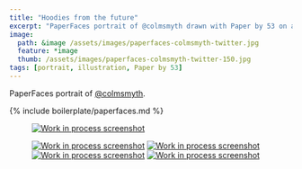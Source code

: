 ```yaml
---
title: "Hoodies from the future"
excerpt: "PaperFaces portrait of @colmsmyth drawn with Paper by 53 on an iPad."
image: 
  path: &image /assets/images/paperfaces-colmsmyth-twitter.jpg 
  feature: *image
  thumb: /assets/images/paperfaces-colmsmyth-twitter-150.jpg
tags: [portrait, illustration, Paper by 53]
---
```


PaperFaces portrait of [@colmsmyth](http://twitter.com/colmsmyth).

{% include boilerplate/paperfaces.md %}

<figure>
	<a href="{{ site.url }}/assets/images/paperfaces-colmsmyth-process-1-lg.jpg"><img src="{{ site.url }}/assets/images/paperfaces-colmsmyth-process-1-600.jpg" alt="Work in process screenshot"></a>
</figure>

<figure class="half">
	<a href="{{ site.url }}/assets/images/paperfaces-colmsmyth-process-2-lg.jpg"><img src="{{ site.url }}/assets/images/paperfaces-colmsmyth-process-2-600.jpg" alt="Work in process screenshot"></a>
	<a href="{{ site.url }}/assets/images/paperfaces-colmsmyth-process-3-lg.jpg"><img src="{{ site.url }}/assets/images/paperfaces-colmsmyth-process-3-600.jpg" alt="Work in process screenshot"></a>
	<a href="{{ site.url }}/assets/images/paperfaces-colmsmyth-process-4-lg.jpg"><img src="{{ site.url }}/assets/images/paperfaces-colmsmyth-process-4-600.jpg" alt="Work in process screenshot"></a>
	<a href="{{ site.url }}/assets/images/paperfaces-colmsmyth-process-5-lg.jpg"><img src="{{ site.url }}/assets/images/paperfaces-colmsmyth-process-5-600.jpg" alt="Work in process screenshot"></a>
</figure>
